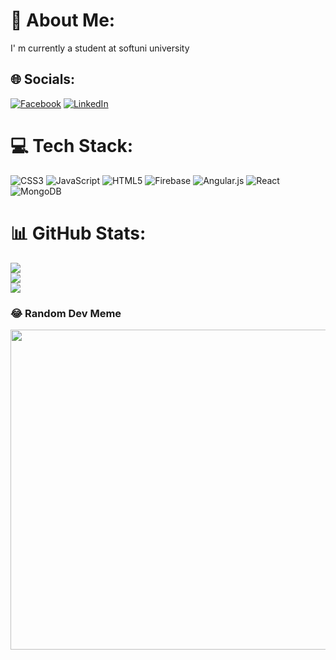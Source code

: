 # 💫 About Me:
I' m currently a student at softuni university


## 🌐 Socials:
[![Facebook](https://img.shields.io/badge/Facebook-%231877F2.svg?logo=Facebook&logoColor=white)](https://facebook.com/d.stoykovv) [![LinkedIn](https://img.shields.io/badge/LinkedIn-%230077B5.svg?logo=linkedin&logoColor=white)](https://linkedin.com/in/denislav-stoykov) 

# 💻 Tech Stack:
![CSS3](https://img.shields.io/badge/css3-%231572B6.svg?style=for-the-badge&logo=css3&logoColor=white) ![JavaScript](https://img.shields.io/badge/javascript-%23323330.svg?style=for-the-badge&logo=javascript&logoColor=%23F7DF1E) ![HTML5](https://img.shields.io/badge/html5-%23E34F26.svg?style=for-the-badge&logo=html5&logoColor=white) ![Firebase](https://img.shields.io/badge/firebase-%23039BE5.svg?style=for-the-badge&logo=firebase) ![Angular.js](https://img.shields.io/badge/angular.js-%23E23237.svg?style=for-the-badge&logo=angularjs&logoColor=white) ![React](https://img.shields.io/badge/react-%2320232a.svg?style=for-the-badge&logo=react&logoColor=%2361DAFB) ![MongoDB](https://img.shields.io/badge/MongoDB-%234ea94b.svg?style=for-the-badge&logo=mongodb&logoColor=white)
# 📊 GitHub Stats:
![](https://github-readme-stats.vercel.app/api?username=denis1005&theme=default&hide_border=true&include_all_commits=false&count_private=false)<br/>
![](https://github-readme-streak-stats.herokuapp.com/?user=denis1005&theme=default&hide_border=true)<br/>
![](https://github-readme-stats.vercel.app/api/top-langs/?username=denis1005&theme=default&hide_border=true&include_all_commits=false&count_private=false&layout=compact)

### 😂 Random Dev Meme
<img src="https://www.freecodecamp.org/news/content/images/2019/07/best-js-meme-to-date-2.png" width="512px"/>

<!-- Proudly created with GPRM ( https://gprm.itsvg.in ) -->
